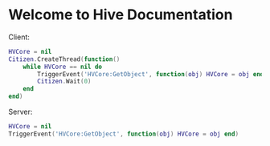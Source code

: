 # Welcome to Hive Documentation

Client:
```lua
HVCore = nil
Citizen.CreateThread(function() 
	while HVCore == nil do
		TriggerEvent('HVCore:GetObject', function(obj) HVCore = obj end)
		Citizen.Wait(0)
	end
end)
```

Server:
```lua
HVCore = nil
TriggerEvent('HVCore:GetObject', function(obj) HVCore = obj end)
```